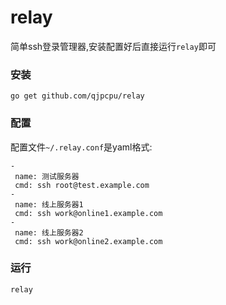 relay
=====================================

简单ssh登录管理器,安装配置好后直接运行`relay`即可

### 安装

```
go get github.com/qjpcpu/relay
```

### 配置

配置文件`~/.relay.conf`是yaml格式:

```
- 
 name: 测试服务器
 cmd: ssh root@test.example.com
- 
 name: 线上服务器1
 cmd: ssh work@online1.example.com
-
 name: 线上服务器2
 cmd: ssh work@online2.example.com
```

### 运行

```
relay
```
